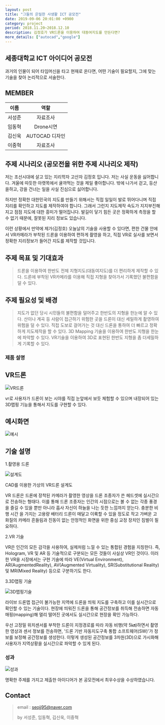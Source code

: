 ```yaml
---
layout: post
title: "그들의 은밀한 사생활 ICT 공모전"
date: 2019-09-06 20:01:00 +0900
category: project
period: 2018.11.20~2018.12.10
description: 김정호가 VR드론을 이용하여 대동여지도를 만든다면?
more_details: ["autocad","google"]
---
```


## 세종대학교 ICT 아이디어 공모전

과거의 인물이 되어 타임머신을 타고 현재로 온다면, 어떤 기술이 필요할지, 그에 맞는 기술을 찾아 논리적으로 서술한다.

## MEMBER

이름 | 역할
:--: | :--:
서성준 | 자료조사
임동혁 | Drone시연
김신욱 | AUTOCAD 디자인
이중혁 | 자료조사

## 주제 시나리오 (공모전을 위한 주제 시나리오 제작)

저는 조선시대에 살고 있는 지리학자 고산자 김정호 입니다. 저는 사실 운동을 싫어합니다. 겨울에 따듯한 아랫목에서 귤까먹는 것을 제일 좋아합니다. 밖에 나가서 걷고, 등산을하고, 강을 건너는 일을 사실 진심으로 싫어합니다. 

하지만 정확한 대한민국의 지도를 만들기 위해서는 직접 일일이 발로 뛰어다니며 직접 지리를 확인하고 지도를 제작하여야 합니다. 그래서 그런지 지도제작 속도가 지지부진해지고 점점 지도에 대한 흥미가 떨어집니다. 발길이 닿기 힘든 곳은 정확하게 측정을 할 수 없기 때문에, 잘못된 지리 정보도 있습니다. 

이런 상황에서 만약에 제가(김정호) 오늘날의 기술을 사용할 수 있다면, 편한 건물 안에서 VR카메라가 부착된 드론을 이용하여 편하게 촬영을 하고, 직접 VR로 실사를 보면서 정확한 지리정보가 들어간 지도를 제작할 것입니다.


## 주제 목표 및 기대효과

>드론을 이용하여 한반도 전체 지형지도(대동여지도)를 더 편리하게 제작할 수 있다.
>드론에 부착된 VR카메라를 이용해 직접 지형을 찾아가서 기록했던 불편함을 덜 수 있다.


## 주제 필요성 및 배경

>지도가 없던 당시 시민들의 불편함을 덜어주고 한반도의 지형을 한눈에 알 수 있다.
>산이나 계곡 등 사람이 접근하기 위험한 곳을 드론이 대신 세밀하게 촬영하여 위험을 덜 수 있다.
>직접 도보로 걸어가는 것 대신 드론을 통하여 더 빠르고 정확하게 지도제작을 할 수 있다.
>3D Mapping 기술을 이용하여 한반도 지형을 한눈에 파악할 수 있다.
>VR기술을 이용하여 3D로 표현된 한반도 지형을 좀 더세밀하게 기록할 수 있다.

### 제품 설명

## VR드론

![VR드론](/assets/img/project/ICT/vrdrone.PNG)


vr로 사용자가 드론이 보는 시야를 직접 눈앞에서 보듯 체험할 수 있으며 내장되어 있는 3D맵핑 기능을 통해서 지도를 구현할 수 있다.

## 예시화면

![예시](/assets/img/project/ICT/example.PNG)


## 기술 설명

1.촬영용 드론

![설계도](/assets/img/project/ICT/dronecad.PNG)

CAD를 이용한 가상의 VR드론 설계도

VR 드론은 드론에 장착된 카메라가 촬영한 영상을 드론 조종자가 쓴 헤드셋에 실시간으로 전송하는 형태다. 이를 통해 드론 조종자는 인간의 시점으로는 볼 수 없는 각종 풍경을 즐길 수 있을 뿐만 아니라 흡사 자신이 하늘을 나는 듯한 느낌까지 얻는다. 충분한 비행 시간 을 가지는 고용량 배터리 드론이 매달고 이륙할 수 있을 정도로 작고 가벼운 고화질의 카메라 흔들림과 진동이 없는 안정적인 화면을 위한 중심 교정 장치인 짐벌이 필요하다.

2.VR 기술


VR은 인간의 모든 감각을 사용하여, 실제처럼 느낄 수 있는 통합된 경험을 지칭한다. 즉, Hologram, VR 및 AR 등 기술적으로 구분되는 모든 것들이 사실상 VR인 것이다. 이러한 VR을 시장에서는 구현 기술에 따라 VE(Virtual Environment), AR(AugmentedReality), AV(Augmented Virtuality), SR(Substitutional Reality) 및 MR(Mixed Reality) 등으로 구분하기도 한다.

3.3D맵핑 기술

![3D맵핑기술](/assets/img/project/ICT/3dmapping.PNG)


라이브 드론맵 접근이 불가능한 지역에 드론을 띄워 지도를 구축하고 이를 실시간으로 확인할 수 있는 기술이다. 현장에 띄워진 드론을 통해 공간정보를 취득해 전송하면 자동 매핑(mapping)해 멀리 떨어진 곳에서도 실시간으로 현장을 확인 가능하다. 

우선 고정밀 위치센서를 부착한 드론이 지정경로를 따라 자동 비행(약 5㎞)하면서 촬영한 영상과 센서 정보를 전송하면, '드론 기반 자동지도구축 통합 소프트웨어(SW)'가 정보를 보정해 공간정보를 생성한다. 이렇게 생성된 공간정보를 3차원(3D)으로 가시화해 사용자가 지역상황을 실시간으로 파악할 수 있게 된다.

### 성과

![성과](/assets/img/project/ICT/ictawards.PNG)

명확한 주제를 가지고 제출한 아이디어가 본 공모전에서 최우수상을 수상하였습니다.

## Contact

> email : seojj95@naver.com
>
> by 서성준, 임동혁, 김신욱, 이중혁